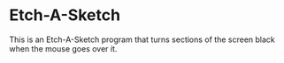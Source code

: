 # Etch-A-Sketch

This is an Etch-A-Sketch program that turns sections of the screen black when the mouse goes over it. 
